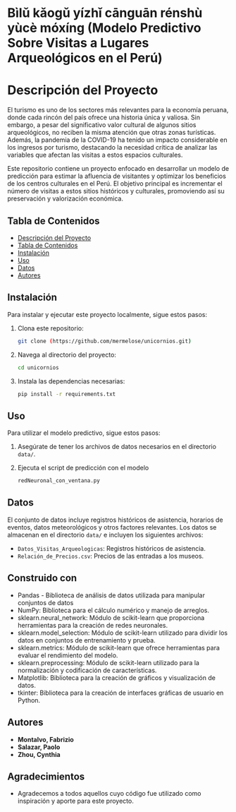 # Bìlǔ kǎogǔ yízhǐ cānguān rénshù yùcè móxíng (Modelo Predictivo Sobre Visitas a Lugares Arqueológicos en el Perú)

# Descripción del Proyecto
El turismo es uno de los sectores más relevantes para la economía peruana, donde cada rincón del país ofrece una historia única y valiosa.
Sin embargo, a pesar del significativo valor cultural de algunos sitios arqueológicos, no reciben la misma atención que otras zonas turísticas.
Además, la pandemia de la COVID-19 ha tenido un impacto considerable en los ingresos por turismo, destacando la necesidad crítica de analizar las variables que afectan las visitas a estos espacios culturales.

Este repositorio contiene un proyecto enfocado en desarrollar un modelo de predicción para estimar la afluencia de visitantes y optimizar los beneficios de los centros culturales en el Perú.
El objetivo principal es incrementar el número de visitas a estos sitios históricos y culturales, promoviendo así su preservación y valorización económica.


## Tabla de Contenidos
- [Descripción del Proyecto](#descripción-del-proyecto)
- [Tabla de Contenidos](#tabla-de-contenidos)
- [Instalación](#instalación)
- [Uso](#uso)
- [Datos](#datos)
- [Autores](#autores)


## Instalación
Para instalar y ejecutar este proyecto localmente, sigue estos pasos:

1. Clona este repositorio:
    ```sh
    git clone (https://github.com/mermelose/unicornios.git)
    ```

2. Navega al directorio del proyecto:
    ```sh
    cd unicornios
    ```

3. Instala las dependencias necesarias:
    ```sh
    pip install -r requirements.txt
    ```

## Uso

Para utilizar el modelo predictivo, sigue estos pasos:

1. Asegúrate de tener los archivos de datos necesarios en el directorio `data/`.
2. Ejecuta el script de predicción con el modelo

   ```sh
   redNeuronal_con_ventana.py
   ```

## Datos
El conjunto de datos incluye registros históricos de asistencia, horarios de eventos, datos meteorológicos y otros factores relevantes. Los datos se almacenan en el directorio `data/` e incluyen los siguientes archivos:

- `Datos_Visitas_Arqueologicas`: Registros históricos de asistencia.
- `Relación_de_Precios.csv`:  Precios de las entradas a los museos.

## Construido con

* Pandas - Biblioteca de análisis de datos utilizada para manipular conjuntos de datos
* NumPy: Biblioteca para el cálculo numérico y manejo de arreglos.
* sklearn.neural_network: Módulo de scikit-learn que proporciona herramientas para la creación de redes neuronales.
* sklearn.model_selection: Módulo de scikit-learn utilizado para dividir los datos en conjuntos de entrenamiento y prueba.
* sklearn.metrics: Módulo de scikit-learn que ofrece herramientas para evaluar el rendimiento del modelo.
* sklearn.preprocessing: Módulo de scikit-learn utilizado para la normalización y codificación de características.
* Matplotlib: Biblioteca para la creación de gráficos y visualización de datos.
* tkinter: Biblioteca para la creación de interfaces gráficas de usuario en Python.
## Autores

* **Montalvo, Fabrizio**
* **Salazar, Paolo**
* **Zhou, Cynthia**


## Agradecimientos

* Agradecemos a todos aquellos cuyo código fue utilizado como inspiración y aporte para este proyecto.
